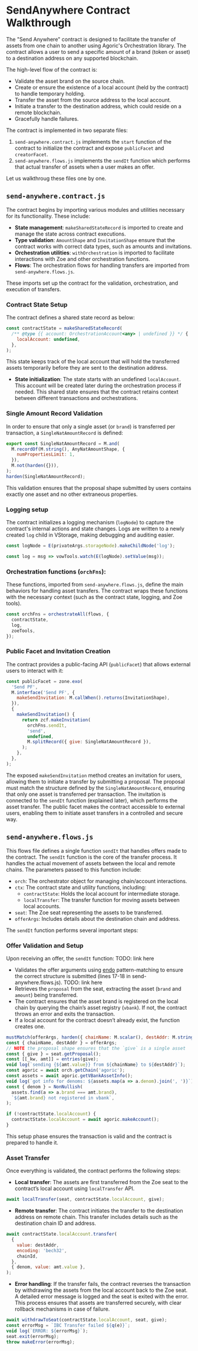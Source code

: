 # SendAnywhere Contract Walkthrough

The "Send Anywhere" contract is designed to facilitate the transfer of assets from one chain to another using
Agoric's Orchestration library. The contract allows a user to send a specific amount of a brand (token or asset)
to a destination address on any supported blockchain.

The high-level flow of the contract is:

- Validate the asset brand on the source chain.
- Create or ensure the existence of a local account (held by the contract) to handle temporary holding.
- Transfer the asset from the source address to the local account.
- Initiate a transfer to the destination address, which could reside on a remote blockchain.
- Gracefully handle failures.

The contract is implemented in two separate files:

1. `send-anywhere.contract.js` implements the `start` function of the contract to initialize the contract and
   expose `publicFacet` and `creatorFacet`.
2. `send-anywhere.flows.js` implements the `sendIt` function which performs that actual transfer of assets when a
   user makes an offer.

Let us walkthroug these files one by one.

## `send-anywhere.contract.js`

The contract begins by importing various modules and utilities necessary for its functionality. These include:

- **State management**: `makeSharedStateRecord` is imported to create and manage the state across contract executions.
- **Type validation**: `AmountShape` and `InvitationShape` ensure that the contract works with correct data types, such as amounts and invitations.
- **Orchestration utilities**: `withOrchestration` is imported to facilitate interactions with Zoe and other orchestration functions.
- **Flows**: The orchestration flows for handling transfers are imported from `send-anywhere.flows.js`.

These imports set up the contract for the validation, orchestration, and execution of transfers.

### Contract State Setup

The contract defines a shared state record as below:

```js
const contractState = makeSharedStateRecord(
  /** @type {{ account: OrchestrationAccount<any> | undefined }} */ {
    localAccount: undefined,
  },
);
```

This state keeps track of the local account that will hold the transferred assets temporarily before they are sent to the destination address.

- **State initialization**: The state starts with an undefined `localAccount`. This account will be created later during the orchestration process if needed.
  This shared state ensures that the contract retains context between different transactions and orchestrations.

### Single Amount Record Validation

In order to ensure that only a single asset (or `brand`) is transferred per transaction, a `SingleNatAmountRecord` is defined:

```js
export const SingleNatAmountRecord = M.and(
  M.recordOf(M.string(), AnyNatAmountShape, {
    numPropertiesLimit: 1,
  }),
  M.not(harden({})),
);
harden(SingleNatAmountRecord);
```

This validation ensures that the proposal shape submitted by users contains exactly one asset and no other extraneous properties.

### Logging setup

The contract initializes a logging mechanism (`logNode`) to capture the contract's internal actions and state changes. Logs are written to a newly created `log` child in VStorage, making debugging and auditing easier.

```js
const logNode = E(privateArgs.storageNode).makeChildNode('log');

const log = msg => vowTools.watch(E(logNode).setValue(msg));
```

### Orchestration functions (`orchFns`):

These functions, imported from `send-anywhere.flows.js`, define the main behaviors for handling asset transfers. The contract wraps these functions with the necessary context (such as the contract state, logging, and Zoe tools).

```js
const orchFns = orchestrateAll(flows, {
  contractState,
  log,
  zoeTools,
});
```

### Public Facet and Invitation Creation

The contract provides a public-facing API (`publicFacet`) that allows external users to interact with it:

```js
const publicFacet = zone.exo(
  'Send PF',
  M.interface('Send PF', {
    makeSendInvitation: M.callWhen().returns(InvitationShape),
  }),
  {
    makeSendInvitation() {
      return zcf.makeInvitation(
        orchFns.sendIt,
        'send',
        undefined,
        M.splitRecord({ give: SingleNatAmountRecord }),
      );
    },
  },
);
```

The exposed `makeSendInvitation` method creates an invitation for users, allowing them to initiate a transfer by submitting a proposal. The proposal must match the structure defined by the `SingleNatAmountRecord`, ensuring that only one asset is transferred per transaction. The invitation is connected to the `sendIt` function (explained later), which performs the asset transfer.
The public facet makes the contract accessible to external users, enabling them to initiate asset transfers in a controlled and secure way.

## `send-anywhere.flows.js`

This flows file defines a single function `sendIt` that handles offers made to the contract. The `sendIt`
function is the core of the transfer process. It handles the actual movement of assets between the local and
remote chains. The parameters passed to this function include:

- `orch`: The orchestrator object for managing chain/account interactions.
- `ctx`: The contract state and utility functions, including:
  - `contractState`: Holds the local account for intermediate storage.
  - `localTransfer`: The transfer function for moving assets between local accounts.
- `seat`: The Zoe seat representing the assets to be transferred.
- `offerArgs`: Includes details about the destination chain and address.

The `sendIt` function performs several important steps:

### Offer Validation and Setup

Upon receiving an offer, the `sendIt` function:
TODO: link here

- Validates the offer arguments using [endo]() pattern-matching to ensure the correct structure is submitted (lines 17-18 in send-anywhere.flows.js).
  TODO: link here
- Retrieves the `proposal` from the seat, extracting the asset (`brand` and `amount`) being transferred.
- The contract ensures that the asset brand is registered on the local chain by querying the chain’s asset registry (`vbank`). If not, the contract throws an error and exits the transaction.
- If a local account for the contract doesn’t already exist, the function creates one.

```js
mustMatch(offerArgs, harden({ chainName: M.scalar(), destAddr: M.string() }));
const { chainName, destAddr } = offerArgs;
// NOTE the proposal shape ensures that the `give` is a single asset
const { give } = seat.getProposal();
const [[_kw, amt]] = entries(give);
void log(`sending {${amt.value}} from ${chainName} to ${destAddr}`);
const agoric = await orch.getChain('agoric');
const assets = await agoric.getVBankAssetInfo();
void log(`got info for denoms: ${assets.map(a => a.denom).join(', ')}`);
const { denom } = NonNullish(
  assets.find(a => a.brand === amt.brand),
  `${amt.brand} not registered in vbank`,
);

if (!contractState.localAccount) {
  contractState.localAccount = await agoric.makeAccount();
}
```

This setup phase ensures the transaction is valid and the contract is prepared to handle it.

### Asset Transfer

Once everything is validated, the contract performs the following steps:

- **Local transfer**: The assets are first transferred from the Zoe seat to the contract’s local account using `localTransfer` API.

```js
await localTransfer(seat, contractState.localAccount, give);
```

- **Remote transfer**: The contract initiates the transfer to the destination address on remote chain. This transfer includes details such as the destination chain ID and address.

```js
await contractState.localAccount.transfer(
  {
    value: destAddr,
    encoding: 'bech32',
    chainId,
  },
  { denom, value: amt.value },
);
```

- **Error handling**: If the transfer fails, the contract reverses the transaction by withdrawing the assets from the local account back to the Zoe seat. A detailed error message is logged and the seat is exited with the error.
  This process ensures that assets are transferred securely, with clear rollback mechanisms in case of failure.

```js
await withdrawToSeat(contractState.localAccount, seat, give);
const errorMsg = `IBC Transfer failed ${q(e)}`;
void log(`ERROR: ${errorMsg}`);
seat.exit(errorMsg);
throw makeError(errorMsg);
```
